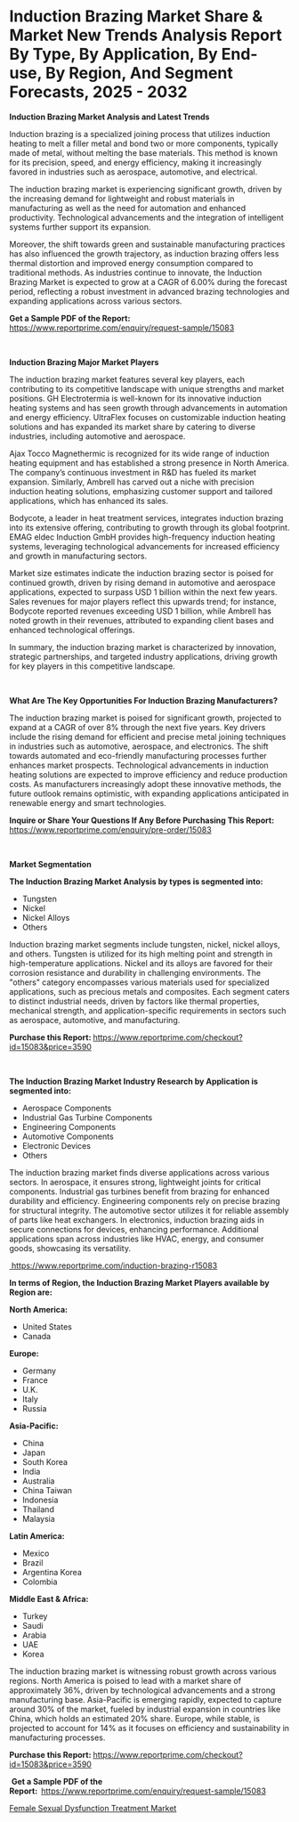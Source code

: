 <p><h1>Induction Brazing Market Share & Market New Trends Analysis Report By Type, By Application, By End-use, By Region, And Segment Forecasts, 2025 - 2032</h1></p><p><strong>Induction Brazing Market Analysis and Latest Trends</strong></p>
<p><p>Induction brazing is a specialized joining process that utilizes induction heating to melt a filler metal and bond two or more components, typically made of metal, without melting the base materials. This method is known for its precision, speed, and energy efficiency, making it increasingly favored in industries such as aerospace, automotive, and electrical. </p><p>The induction brazing market is experiencing significant growth, driven by the increasing demand for lightweight and robust materials in manufacturing as well as the need for automation and enhanced productivity. Technological advancements and the integration of intelligent systems further support its expansion. </p><p>Moreover, the shift towards green and sustainable manufacturing practices has also influenced the growth trajectory, as induction brazing offers less thermal distortion and improved energy consumption compared to traditional methods. As industries continue to innovate, the Induction Brazing Market is expected to grow at a CAGR of 6.00% during the forecast period, reflecting a robust investment in advanced brazing technologies and expanding applications across various sectors.</p></p>
<p><strong>Get a Sample PDF of the Report:&nbsp;</strong> <a href="https://www.reportprime.com/enquiry/request-sample/15083?utm_campaign=3121&utm_medium=2&utm_source=Github&utm_content=ia&utm_term=20032025&utm_id=induction-brazing">https://www.reportprime.com/enquiry/request-sample/15083</a></p>
<p>&nbsp;</p>
<p><strong>Induction Brazing Major Market Players</strong></p>
<p><p>The induction brazing market features several key players, each contributing to its competitive landscape with unique strengths and market positions. GH Electrotermia is well-known for its innovative induction heating systems and has seen growth through advancements in automation and energy efficiency. UltraFlex focuses on customizable induction heating solutions and has expanded its market share by catering to diverse industries, including automotive and aerospace.</p><p>Ajax Tocco Magnethermic is recognized for its wide range of induction heating equipment and has established a strong presence in North America. The company’s continuous investment in R&D has fueled its market expansion. Similarly, Ambrell has carved out a niche with precision induction heating solutions, emphasizing customer support and tailored applications, which has enhanced its sales.</p><p>Bodycote, a leader in heat treatment services, integrates induction brazing into its extensive offering, contributing to growth through its global footprint. EMAG eldec Induction GmbH provides high-frequency induction heating systems, leveraging technological advancements for increased efficiency and growth in manufacturing sectors.</p><p>Market size estimates indicate the induction brazing sector is poised for continued growth, driven by rising demand in automotive and aerospace applications, expected to surpass USD 1 billion within the next few years. Sales revenues for major players reflect this upwards trend; for instance, Bodycote reported revenues exceeding USD 1 billion, while Ambrell has noted growth in their revenues, attributed to expanding client bases and enhanced technological offerings.</p><p>In summary, the induction brazing market is characterized by innovation, strategic partnerships, and targeted industry applications, driving growth for key players in this competitive landscape.</p></p>
<p>&nbsp;</p>
<p><strong>What Are The Key Opportunities For Induction Brazing Manufacturers?</strong></p>
<p><p>The induction brazing market is poised for significant growth, projected to expand at a CAGR of over 8% through the next five years. Key drivers include the rising demand for efficient and precise metal joining techniques in industries such as automotive, aerospace, and electronics. The shift towards automated and eco-friendly manufacturing processes further enhances market prospects. Technological advancements in induction heating solutions are expected to improve efficiency and reduce production costs. As manufacturers increasingly adopt these innovative methods, the future outlook remains optimistic, with expanding applications anticipated in renewable energy and smart technologies.</p></p>
<p><strong>Inquire or Share Your Questions If Any Before Purchasing This Report:</strong> <a href="https://www.reportprime.com/enquiry/pre-order/15083?utm_campaign=3121&utm_medium=2&utm_source=Github&utm_content=ia&utm_term=20032025&utm_id=induction-brazing">https://www.reportprime.com/enquiry/pre-order/15083</a></p>
<p>&nbsp;</p>
<p><strong>Market Segmentation</strong></p>
<p><strong>The Induction Brazing Market Analysis by types is segmented into:</strong></p>
<p><ul><li>Tungsten</li><li>Nickel</li><li>Nickel Alloys</li><li>Others</li></ul></p>
<p><p>Induction brazing market segments include tungsten, nickel, nickel alloys, and others. Tungsten is utilized for its high melting point and strength in high-temperature applications. Nickel and its alloys are favored for their corrosion resistance and durability in challenging environments. The "others" category encompasses various materials used for specialized applications, such as precious metals and composites. Each segment caters to distinct industrial needs, driven by factors like thermal properties, mechanical strength, and application-specific requirements in sectors such as aerospace, automotive, and manufacturing.</p></p>
<p><strong>Purchase this Report:&nbsp;</strong><a href="https://www.reportprime.com/checkout?id=15083&price=3590&utm_campaign=3121&utm_medium=2&utm_source=Github&utm_content=ia&utm_term=20032025&utm_id=induction-brazing">https://www.reportprime.com/checkout?id=15083&price=3590</a></p>
<p>&nbsp;</p>
<p><strong>The Induction Brazing Market Industry Research by Application is segmented into:</strong></p>
<p><ul><li>Aerospace Components</li><li>Industrial Gas Turbine Components</li><li>Engineering Components</li><li>Automotive Components</li><li>Electronic Devices</li><li>Others</li></ul></p>
<p><p>The induction brazing market finds diverse applications across various sectors. In aerospace, it ensures strong, lightweight joints for critical components. Industrial gas turbines benefit from brazing for enhanced durability and efficiency. Engineering components rely on precise brazing for structural integrity. The automotive sector utilizes it for reliable assembly of parts like heat exchangers. In electronics, induction brazing aids in secure connections for devices, enhancing performance. Additional applications span across industries like HVAC, energy, and consumer goods, showcasing its versatility.</p></p>
<p><a href="https://www.reportprime.com/induction-brazing-r15083?utm_campaign=3121&utm_medium=2&utm_source=Github&utm_content=ia&utm_term=20032025&utm_id=induction-brazing">&nbsp;https://www.reportprime.com/induction-brazing-r15083</a></p>
<p><strong>In terms of Region, the Induction Brazing Market Players available by Region are:</strong></p>
<p>
    <p> <strong> North America: </strong>
        <ul>
            <li>United States</li>
            <li>Canada</li>
        </ul>
        </p> 
    <p> <strong> Europe: </strong>
        <ul>
            <li>Germany</li>
            <li>France</li>
            <li>U.K.</li>
            <li>Italy</li>
            <li>Russia</li>
        </ul>
        </p> 
    <p> <strong> Asia-Pacific: </strong>
        <ul>
            <li>China</li>
            <li>Japan</li>
            <li>South Korea</li>
            <li>India</li>
            <li>Australia</li>
            <li>China Taiwan</li>
            <li>Indonesia</li>
            <li>Thailand</li>
            <li>Malaysia</li>
        </ul>
        </p> 
    <p> <strong> Latin America: </strong>
        <ul>
            <li>Mexico</li>
            <li>Brazil</li>
            <li>Argentina Korea</li>
            <li>Colombia</li>
        </ul>
        </p> 
    <p> <strong> Middle East & Africa: </strong>
        <ul>
            <li>Turkey</li>
            <li>Saudi</li>
            <li>Arabia</li>
            <li>UAE</li>
            <li>Korea</li>
        </ul>
    </p>
    </p>
<p><p>The induction brazing market is witnessing robust growth across various regions. North America is poised to lead with a market share of approximately 36%, driven by technological advancements and a strong manufacturing base. Asia-Pacific is emerging rapidly, expected to capture around 30% of the market, fueled by industrial expansion in countries like China, which holds an estimated 20% share. Europe, while stable, is projected to account for 14% as it focuses on efficiency and sustainability in manufacturing processes.</p></p>
<p><strong>Purchase this Report: </strong><a href="https://www.reportprime.com/checkout?id=15083&price=3590&utm_campaign=3121&utm_medium=2&utm_source=Github&utm_content=ia&utm_term=20032025&utm_id=induction-brazing">https://www.reportprime.com/checkout?id=15083&price=3590</a></p>
<p>&nbsp;<strong>Get a Sample PDF of the Report:&nbsp;&nbsp;</strong><a href="https://www.reportprime.com/enquiry/request-sample/15083?utm_campaign=3121&utm_medium=2&utm_source=Github&utm_content=ia&utm_term=20032025&utm_id=induction-brazing">https://www.reportprime.com/enquiry/request-sample/15083</a></p>
<p><strong></strong></p>
<p><p><a href="https://github.com/AKSHATREPORTPRIME/Market-Research-Report-List-7/blob/main/female-sexual-dysfunction-treatment-market.md?utm_campaign=3121&utm_medium=2&utm_source=Github&utm_content=ia&utm_term=20032025&utm_id=induction-brazing">Female Sexual Dysfunction Treatment Market</a></p></p>